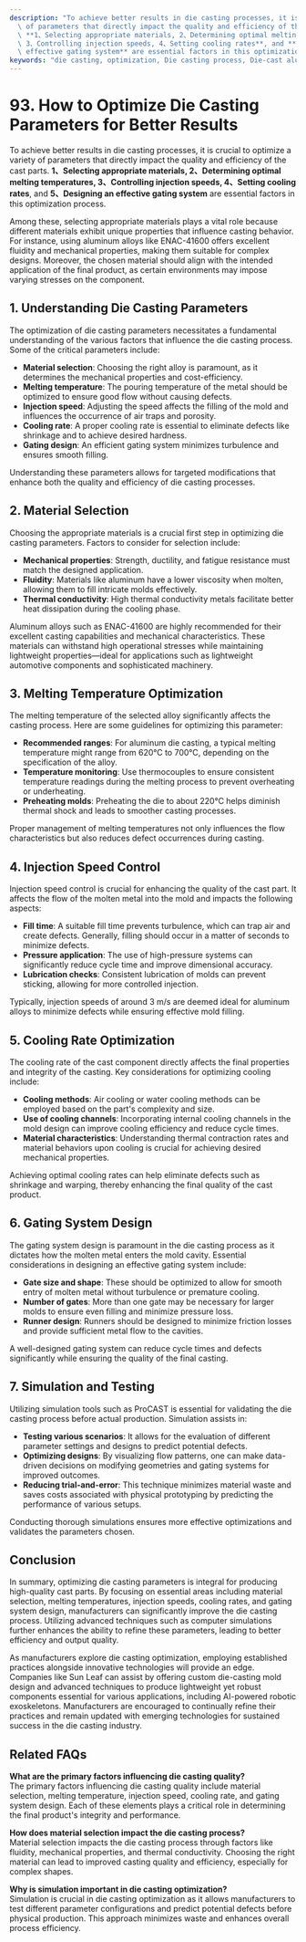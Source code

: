 ```yaml
---
description: "To achieve better results in die casting processes, it is crucial to optimize a variety\
  \ of parameters that directly impact the quality and efficiency of the cast parts.\
  \ **1、Selecting appropriate materials, 2、Determining optimal melting temperatures,\
  \ 3、Controlling injection speeds, 4、Setting cooling rates**, and **5、Designing an\
  \ effective gating system** are essential factors in this optimization process. "
keywords: "die casting, optimization, Die casting process, Die-cast aluminum"
---
```

# 93. How to Optimize Die Casting Parameters for Better Results  

  

To achieve better results in die casting processes, it is crucial to optimize a variety of parameters that directly impact the quality and efficiency of the cast parts. **1、Selecting appropriate materials, 2、Determining optimal melting temperatures, 3、Controlling injection speeds, 4、Setting cooling rates**, and **5、Designing an effective gating system** are essential factors in this optimization process. 

Among these, selecting appropriate materials plays a vital role because different materials exhibit unique properties that influence casting behavior. For instance, using aluminum alloys like ENAC-41600 offers excellent fluidity and mechanical properties, making them suitable for complex designs. Moreover, the chosen material should align with the intended application of the final product, as certain environments may impose varying stresses on the component.

## **1. Understanding Die Casting Parameters**

The optimization of die casting parameters necessitates a fundamental understanding of the various factors that influence the die casting process. Some of the critical parameters include:

- **Material selection**: Choosing the right alloy is paramount, as it determines the mechanical properties and cost-efficiency.
- **Melting temperature**: The pouring temperature of the metal should be optimized to ensure good flow without causing defects.
- **Injection speed**: Adjusting the speed affects the filling of the mold and influences the occurrence of air traps and porosity.
- **Cooling rate**: A proper cooling rate is essential to eliminate defects like shrinkage and to achieve desired hardness.
- **Gating design**: An efficient gating system minimizes turbulence and ensures smooth filling.

Understanding these parameters allows for targeted modifications that enhance both the quality and efficiency of die casting processes.

## **2. Material Selection**

Choosing the appropriate materials is a crucial first step in optimizing die casting parameters. Factors to consider for selection include:

- **Mechanical properties**: Strength, ductility, and fatigue resistance must match the designed application.
- **Fluidity**: Materials like aluminum have a lower viscosity when molten, allowing them to fill intricate molds effectively.
- **Thermal conductivity**: High thermal conductivity metals facilitate better heat dissipation during the cooling phase.

Aluminum alloys such as ENAC-41600 are highly recommended for their excellent casting capabilities and mechanical characteristics. These materials can withstand high operational stresses while maintaining lightweight properties—ideal for applications such as lightweight automotive components and sophisticated machinery.

## **3. Melting Temperature Optimization**

The melting temperature of the selected alloy significantly affects the casting process. Here are some guidelines for optimizing this parameter:

- **Recommended ranges**: For aluminum die casting, a typical melting temperature might range from 620°C to 700°C, depending on the specification of the alloy.
- **Temperature monitoring**: Use thermocouples to ensure consistent temperature readings during the melting process to prevent overheating or underheating.
- **Preheating molds**: Preheating the die to about 220°C helps diminish thermal shock and leads to smoother casting processes.

Proper management of melting temperatures not only influences the flow characteristics but also reduces defect occurrences during casting.

## **4. Injection Speed Control**

Injection speed control is crucial for enhancing the quality of the cast part. It affects the flow of the molten metal into the mold and impacts the following aspects:

- **Fill time**: A suitable fill time prevents turbulence, which can trap air and create defects. Generally, filling should occur in a matter of seconds to minimize defects.
- **Pressure application**: The use of high-pressure systems can significantly reduce cycle time and improve dimensional accuracy.
- **Lubrication checks**: Consistent lubrication of molds can prevent sticking, allowing for more controlled injection.

Typically, injection speeds of around 3 m/s are deemed ideal for aluminum alloys to minimize defects while ensuring effective mold filling.

## **5. Cooling Rate Optimization**

The cooling rate of the cast component directly affects the final properties and integrity of the casting. Key considerations for optimizing cooling include:

- **Cooling methods**: Air cooling or water cooling methods can be employed based on the part's complexity and size.
- **Use of cooling channels**: Incorporating internal cooling channels in the mold design can improve cooling efficiency and reduce cycle times.
- **Material characteristics**: Understanding thermal contraction rates and material behaviors upon cooling is crucial for achieving desired mechanical properties.

Achieving optimal cooling rates can help eliminate defects such as shrinkage and warping, thereby enhancing the final quality of the cast product.

## **6. Gating System Design**

The gating system design is paramount in the die casting process as it dictates how the molten metal enters the mold cavity. Essential considerations in designing an effective gating system include:

- **Gate size and shape**: These should be optimized to allow for smooth entry of molten metal without turbulence or premature cooling.
- **Number of gates**: More than one gate may be necessary for larger molds to ensure even filling and minimize pressure loss.
- **Runner design**: Runners should be designed to minimize friction losses and provide sufficient metal flow to the cavities.

A well-designed gating system can reduce cycle times and defects significantly while ensuring the quality of the final casting.

## **7. Simulation and Testing**

Utilizing simulation tools such as ProCAST is essential for validating the die casting process before actual production. Simulation assists in:

- **Testing various scenarios**: It allows for the evaluation of different parameter settings and designs to predict potential defects.
- **Optimizing designs**: By visualizing flow patterns, one can make data-driven decisions on modifying geometries and gating systems for improved outcomes.
- **Reducing trial-and-error**: This technique minimizes material waste and saves costs associated with physical prototyping by predicting the performance of various setups.

Conducting thorough simulations ensures more effective optimizations and validates the parameters chosen.

## **Conclusion**

In summary, optimizing die casting parameters is integral for producing high-quality cast parts. By focusing on essential areas including material selection, melting temperatures, injection speeds, cooling rates, and gating system design, manufacturers can significantly improve the die casting process. Utilizing advanced techniques such as computer simulations further enhances the ability to refine these parameters, leading to better efficiency and output quality.

As manufacturers explore die casting optimization, employing established practices alongside innovative technologies will provide an edge. Companies like Sun Leaf can assist by offering custom die-casting mold design and advanced techniques to produce lightweight yet robust components essential for various applications, including AI-powered robotic exoskeletons. Manufacturers are encouraged to continually refine their practices and remain updated with emerging technologies for sustained success in the die casting industry.

## Related FAQs

**What are the primary factors influencing die casting quality?**  
The primary factors influencing die casting quality include material selection, melting temperature, injection speed, cooling rate, and gating system design. Each of these elements plays a critical role in determining the final product's integrity and performance.

**How does material selection impact the die casting process?**  
Material selection impacts the die casting process through factors like fluidity, mechanical properties, and thermal conductivity. Choosing the right material can lead to improved casting quality and efficiency, especially for complex shapes.

**Why is simulation important in die casting optimization?**  
Simulation is crucial in die casting optimization as it allows manufacturers to test different parameter configurations and predict potential defects before physical production. This approach minimizes waste and enhances overall process efficiency.
